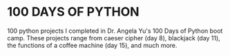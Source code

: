 # 100 DAYS OF PYTHON
100 python projects I completed in Dr. Angela Yu's 100 Days of Python boot camp. These projects range from caeser cipher (day 8), blackjack (day 11), the functions of a coffee machine (day 15), and much more.
